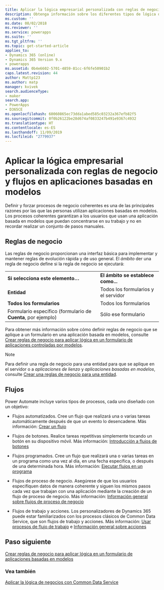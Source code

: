 ```yaml
---
title: Aplicar la lógica empresarial personalizada con reglas de negocio y flujos en aplicaciones basadas en modelos | Microsoft Docs
description: Obtenga información sobre los diferentes tipos de lógica de negocios que puede usar en su aplicación
ms.custom: ''
ms.date: 08/02/2018
ms.reviewer: ''
ms.service: powerapps
ms.suite: ''
ms.tgt_pltfrm: ''
ms.topic: get-started-article
applies_to:
- Dynamics 365 (online)
- Dynamics 365 Version 9.x
- powerapps
ms.assetid: 0b4e6602-5701-4859-81cc-6f6fe50901b2
caps.latest.revision: 44
author: Mattp123
ms.author: matp
manager: kvivek
search.audienceType:
- maker
search.app:
- PowerApps
- D365CE
ms.openlocfilehash: 60060865ec73dda1abed585c03232a367efb82f5
ms.sourcegitcommit: 0f0b26122be28d674af0833247b491e9367c4932
ms.translationtype: HT
ms.contentlocale: es-ES
ms.lasthandoff: 11/09/2019
ms.locfileid: "2779937"
---
```

# <a name="apply-custom-business-logic-with-business-rules-and-flows-in-model-driven-apps"></a>Aplicar la lógica empresarial personalizada con reglas de negocio y flujos en aplicaciones basadas en modelos

Definir y forzar procesos de negocio coherentes es una de las principales razones por las que las personas utilizan aplicaciones basadas en modelos. Los procesos coherentes garantizan a los usuarios que usan una aplicación basada en modelos que puedan concentrarse en su trabajo y no en recordar realizar un conjunto de pasos manuales. 

## <a name="business-rules"></a>Reglas de negocio

Las reglas de negocio proporcionan una interfaz básica para implementar y mantener reglas de evolución rápida y de uso general. El *ámbito* der una regla de negocio define si la regla de negocio se ejecutará:

|||  
|-|-|  
|**Si selecciona este elemento…**|**El ámbito se establece como...**|  
|**Entidad**|Todos los formularios y el servidor|  
|**Todos los formularios**|Todos los formularios|  
|Formulario específico (formulario de **Cuenta**, por ejemplo)|Sólo ese formulario| 

Para obtener más información sobre cómo definir reglas de negocio que se aplique a un formulario en una aplicación basada en modelos, consulte [Crear reglas de negocio para aplicar lógica en un formulario de aplicaciones controladas por modelos](create-business-rules-recommendations-apply-logic-form.md).

> [!NOTE]
> Para definir una regla de negocio para una entidad para que se aplique en el servidor o a *aplicaciones de lienzo* y *aplicaciones basadas en modelos*, consulte [Crear una reglas de negocio para una entidad](/powerapps/maker/common-data-service/data-platform-create-business-rule).

## <a name="flows"></a>Flujos  
  
Power Automate incluye varios tipos de procesos, cada uno diseñado con un objetivo:  

-   Flujos automatizados. Cree un flujo que realizará una o varias tareas automáticamente después de que un evento lo desencadene. Más información: [Crear un flujo](/flow/get-started-logic-flow)
    
-   Flujos de botones. Realice tareas repetitivas simplemente tocando un botón en su dispositivo móvil. Más información: [Introducción a flujos de botones](/flow/introduction-to-button-flows)
  
-   Flujos programados. Cree un flujo que realizará una o varias tareas en un programa como una vez al día, en una fecha específica, o después de una determinada hora. Más información: [Ejecutar flujos en un programa](/flow/run-scheduled-tasks)
  
-   Flujos de proceso de negocio.  Asegúrese de que los usuarios especifiquen datos de manera coherente y siguen los mismos pasos cada vez que trabajan con una aplicación mediante la creación de un flujo de proceso de negocio. Más información: [Información general sobre flujos de proceso de negocio](/flow/business-process-flows-overview)

-   Flujos de trabajo y acciones. Los personalizadores de Dynamics 365 puede estar familiarizados con los procesos clásicos de Common Data Service, que son flujos de trabajo y acciones. Más información: [Usar procesos de flujo de trabajo](/flow/workflow-processes) e [Información general sobre acciones](/flow/actions)
  
## <a name="next-step"></a>Paso siguiente

[Crear reglas de negocio para aplicar lógica en un formulario de aplicaciones basadas en modelos](create-business-rules-recommendations-apply-logic-form.md)

### <a name="see-also"></a>Vea también

[Aplicar la lógica de negocios con Common Data Service](../common-data-service/cds-processes.md)
